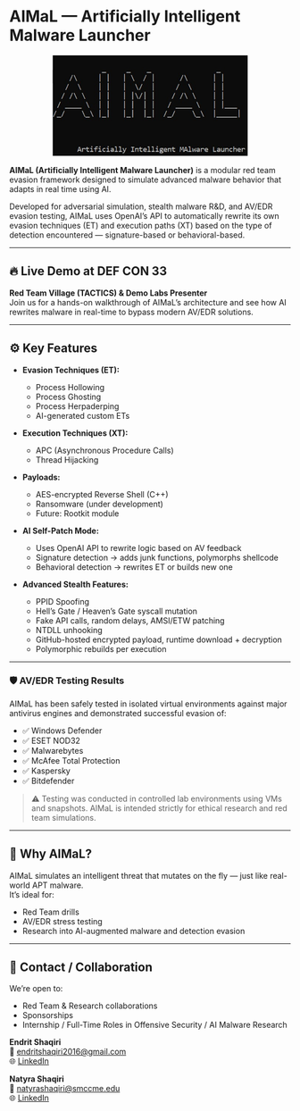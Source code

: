 # AIMaL — Artificially Intelligent Malware Launcher

<div align="center">
  <img src="https://raw.githubusercontent.com/EndritShaqiri/AIMaL/main/AIMaL_Logo.jpg" width="350" height="180" alt="AIMaL ASCII Logo">
</div>

**AIMaL (Artificially Intelligent Malware Launcher)** is a modular red team evasion framework designed to simulate advanced malware behavior that adapts in real time using AI.

Developed for adversarial simulation, stealth malware R&D, and AV/EDR evasion testing, AIMaL uses OpenAI’s API to automatically rewrite its own evasion techniques (ET) and execution paths (XT) based on the type of detection encountered — signature-based or behavioral-based.

---

## 🔥 Live Demo at DEF CON 33

**Red Team Village (TACTICS) & Demo Labs Presenter**  
Join us for a hands-on walkthrough of AIMaL’s architecture and see how AI rewrites malware in real-time to bypass modern AV/EDR solutions.

---

## ⚙️ Key Features

- **Evasion Techniques (ET):**  
  - Process Hollowing  
  - Process Ghosting  
  - Process Herpaderping  
  - AI-generated custom ETs

- **Execution Techniques (XT):**  
  - APC (Asynchronous Procedure Calls)  
  - Thread Hijacking

- **Payloads:**  
  - AES-encrypted Reverse Shell (C++)
  - Ransomware (under development)  
  - Future: Rootkit module

- **AI Self-Patch Mode:**  
  - Uses OpenAI API to rewrite logic based on AV feedback  
  - Signature detection → adds junk functions, polymorphs shellcode  
  - Behavioral detection → rewrites ET or builds new one

- **Advanced Stealth Features:**  
  - PPID Spoofing  
  - Hell’s Gate / Heaven’s Gate syscall mutation  
  - Fake API calls, random delays, AMSI/ETW patching
  - NTDLL unhooking
  - GitHub-hosted encrypted payload, runtime download + decryption
  - Polymorphic rebuilds per execution

---

### 🛡️ AV/EDR Testing Results

AIMaL has been safely tested in isolated virtual environments against major antivirus engines and demonstrated successful evasion of:

- ✅ Windows Defender  
- ✅ ESET NOD32  
- ✅ Malwarebytes  
- ✅ McAfee Total Protection  
- ✅ Kaspersky  
- ✅ Bitdefender

> ⚠️ Testing was conducted in controlled lab environments using VMs and snapshots. AIMaL is intended strictly for ethical research and red team simulations.

---

## 🧠 Why AIMaL?

AIMaL simulates an intelligent threat that mutates on the fly — just like real-world APT malware.  
It’s ideal for:
- Red Team drills
- AV/EDR stress testing
- Research into AI-augmented malware and detection evasion

---

## 📢 Contact / Collaboration

We’re open to:

- Red Team & Research collaborations  
- Sponsorships  
- Internship / Full-Time Roles in Offensive Security / AI Malware Research

**Endrit Shaqiri**  
📧 endritshaqiri2016@gmail.com  
🌐 [LinkedIn](https://www.linkedin.com/in/endrit-shaqiri-a681051a8/)

**Natyra Shaqiri**  
📧 natyrashaqiri@smccme.edu  
🌐 [LinkedIn](https://www.linkedin.com/in/natyra-shaqiri-9b8974370/)
